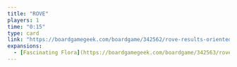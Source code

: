 ```yaml
---
title: "ROVE"
players: 1
time: "0:15"
type: card
link: "https://boardgamegeek.com/boardgame/342562/rove-results-oriented-versatile-explorer"
expansions:
  - [Fascinating Flora](https://boardgamegeek.com/boardgame/342563/rove-fascinating-flora)
---
```

